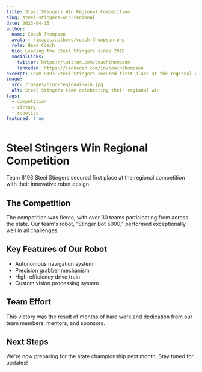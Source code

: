 ```yaml
---
title: Steel Stingers Win Regional Competition
slug: steel-stingers-win-regional
date: 2023-04-15
author:
  name: Coach Thompson
  avatar: /images/authors/coach-thompson.png
  role: Head Coach
  bio: Leading the Steel Stingers since 2018
  socialLinks:
    twitter: https://twitter.com/coachthompson
    linkedin: https://linkedin.com/in/coachthompson
excerpt: Team 8193 Steel Stingers secured first place at the regional competition with their innovative robot design.
image:
  src: /images/blog/regional-win.jpg
  alt: Steel Stingers team celebrating their regional win
tags:
  - competition
  - victory
  - robotics
featured: true
---
```


# Steel Stingers Win Regional Competition

Team 8193 Steel Stingers secured first place at the regional competition with their innovative robot design.

## The Competition

The competition was fierce, with over 30 teams participating from across the state. Our team's robot, "Stinger Bot 5000," performed exceptionally well in all challenges.

## Key Features of Our Robot

- Autonomous navigation system
- Precision grabber mechanism
- High-efficiency drive train
- Custom vision processing system

## Team Effort

This victory was the result of months of hard work and dedication from our team members, mentors, and sponsors.

## Next Steps

We're now preparing for the state championship next month. Stay tuned for updates!
